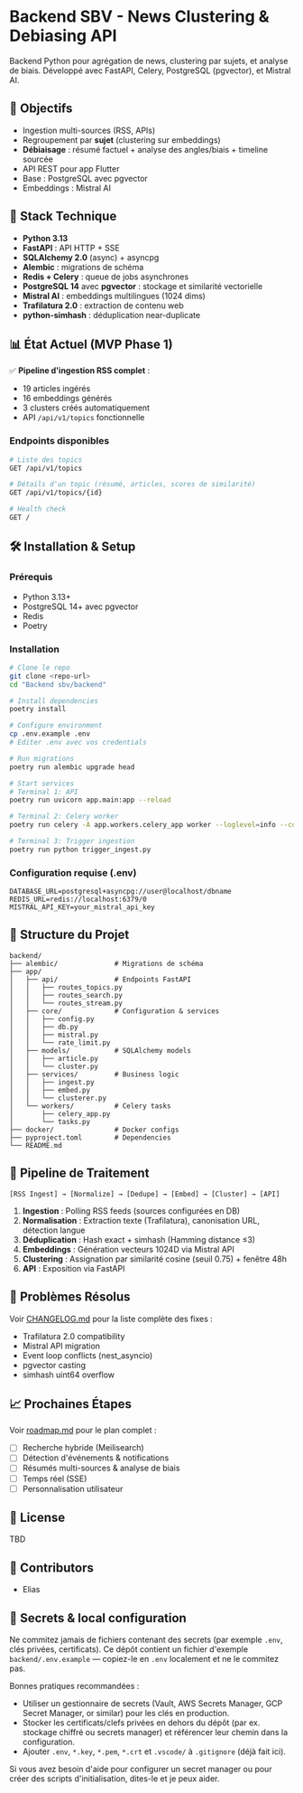 # Backend SBV - News Clustering & Debiasing API

Backend Python pour agrégation de news, clustering par sujets, et analyse de biais. Développé avec FastAPI, Celery, PostgreSQL (pgvector), et Mistral AI.

## 🎯 Objectifs

- Ingestion multi-sources (RSS, APIs)
- Regroupement par **sujet** (clustering sur embeddings)
- **Débiaisage** : résumé factuel + analyse des angles/biais + timeline sourcée
- API REST pour app Flutter
- Base : PostgreSQL avec pgvector
- Embeddings : Mistral AI

## 🚀 Stack Technique

- **Python 3.13**
- **FastAPI** : API HTTP + SSE
- **SQLAlchemy 2.0** (async) + asyncpg
- **Alembic** : migrations de schéma
- **Redis + Celery** : queue de jobs asynchrones
- **PostgreSQL 14** avec **pgvector** : stockage et similarité vectorielle
- **Mistral AI** : embeddings multilingues (1024 dims)
- **Trafilatura 2.0** : extraction de contenu web
- **python-simhash** : déduplication near-duplicate

## 📊 État Actuel (MVP Phase 1)

✅ **Pipeline d'ingestion RSS complet** :
- 19 articles ingérés
- 16 embeddings générés
- 3 clusters créés automatiquement
- API `/api/v1/topics` fonctionnelle

### Endpoints disponibles

```bash
# Liste des topics
GET /api/v1/topics

# Détails d'un topic (résumé, articles, scores de similarité)
GET /api/v1/topics/{id}

# Health check
GET /
```

## 🛠️ Installation & Setup

### Prérequis

- Python 3.13+
- PostgreSQL 14+ avec pgvector
- Redis
- Poetry

### Installation

```bash
# Clone le repo
git clone <repo-url>
cd "Backend sbv/backend"

# Install dependencies
poetry install

# Configure environment
cp .env.example .env
# Editer .env avec vos credentials

# Run migrations
poetry run alembic upgrade head

# Start services
# Terminal 1: API
poetry run uvicorn app.main:app --reload

# Terminal 2: Celery worker
poetry run celery -A app.workers.celery_app worker --loglevel=info --concurrency=10

# Terminal 3: Trigger ingestion
poetry run python trigger_ingest.py
```

### Configuration requise (.env)

```env
DATABASE_URL=postgresql+asyncpg://user@localhost/dbname
REDIS_URL=redis://localhost:6379/0
MISTRAL_API_KEY=your_mistral_api_key
```

## 📁 Structure du Projet

```
backend/
├── alembic/              # Migrations de schéma
├── app/
│   ├── api/              # Endpoints FastAPI
│   │   ├── routes_topics.py
│   │   ├── routes_search.py
│   │   └── routes_stream.py
│   ├── core/             # Configuration & services
│   │   ├── config.py
│   │   ├── db.py
│   │   ├── mistral.py
│   │   └── rate_limit.py
│   ├── models/           # SQLAlchemy models
│   │   ├── article.py
│   │   └── cluster.py
│   ├── services/         # Business logic
│   │   ├── ingest.py
│   │   ├── embed.py
│   │   └── clusterer.py
│   └── workers/          # Celery tasks
│       ├── celery_app.py
│       └── tasks.py
├── docker/               # Docker configs
├── pyproject.toml        # Dependencies
└── README.md
```

## 🔄 Pipeline de Traitement

```
[RSS Ingest] → [Normalize] → [Dedupe] → [Embed] → [Cluster] → [API]
```

1. **Ingestion** : Polling RSS feeds (sources configurées en DB)
2. **Normalisation** : Extraction texte (Trafilatura), canonisation URL, détection langue
3. **Déduplication** : Hash exact + simhash (Hamming distance ≤3)
4. **Embeddings** : Génération vecteurs 1024D via Mistral API
5. **Clustering** : Assignation par similarité cosine (seuil 0.75) + fenêtre 48h
6. **API** : Exposition via FastAPI

## 🐛 Problèmes Résolus

Voir [CHANGELOG.md](./CHANGELOG.md) pour la liste complète des fixes :
- Trafilatura 2.0 compatibility
- Mistral API migration
- Event loop conflicts (nest_asyncio)
- pgvector casting
- simhash uint64 overflow

## 📈 Prochaines Étapes

Voir [roadmap.md](./roadmap.md) pour le plan complet :

- [ ] Recherche hybride (Meilisearch)
- [ ] Détection d'événements & notifications
- [ ] Résumés multi-sources & analyse de biais
- [ ] Temps réel (SSE)
- [ ] Personnalisation utilisateur

## 📝 License

TBD

## 👥 Contributors

- Elias

## 🔐 Secrets & local configuration

Ne commitez jamais de fichiers contenant des secrets (par exemple `.env`, clés privées, certificats). Ce dépôt contient un fichier d'exemple `backend/.env.example` — copiez-le en `.env` localement et ne le commitez pas.

Bonnes pratiques recommandées :
- Utiliser un gestionnaire de secrets (Vault, AWS Secrets Manager, GCP Secret Manager, or similar) pour les clés en production.
- Stocker les certificats/clefs privées en dehors du dépôt (par ex. stockage chiffré ou secrets manager) et référencer leur chemin dans la configuration.
- Ajouter `.env`, `*.key`, `*.pem`, `*.crt` et `.vscode/` à `.gitignore` (déjà fait ici).

Si vous avez besoin d'aide pour configurer un secret manager ou pour créer des scripts d'initialisation, dites-le et je peux aider.

